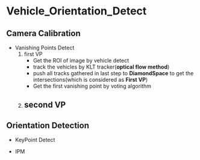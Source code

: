 # Vehicle_Orientation_Detect

## Camera Calibration

- Vanishing Points Detect
    1. first VP
        - Get the ROI of image by vehicle detect
        - track the vehicles by KLT tracker(**optical flow method**)
        - push all tracks gathered in last step to **DiamondSpace** to get the intersections(which is considered as **First VP**) 
        - Get the first vanishing point by voting algorithm
    2. second VP
       - 

## Orientation Detection

- KeyPoint Detect
  
- IPM